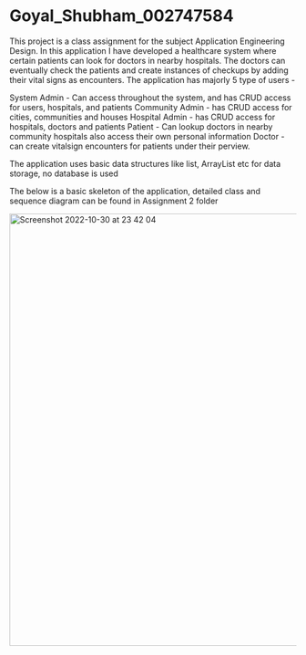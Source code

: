 # Goyal_Shubham_002747584

This project is a class assignment for the subject Application Engineering Design. In this application I have developed a healthcare system where certain patients can look for doctors in nearby hospitals. The doctors can eventually check the patients and create instances of checkups by adding their vital signs as encounters. 
The application has majorly 5 type of users - 

System Admin - Can access throughout the system, and has CRUD access for users, hospitals, and patients
Community Admin - has CRUD access for cities, communities and houses
Hospital Admin - has CRUD access for hospitals, doctors and patients
Patient - Can lookup doctors in nearby community hospitals also access their own personal information
Doctor - can create vitalsign encounters for patients under their perview.

The application uses basic data structures like list, ArrayList etc for data storage, no database is used

The below is a basic skeleton of the application, detailed class and sequence diagram can be found in Assignment 2 folder

<img width="758" alt="Screenshot 2022-10-30 at 23 42 04" src="https://user-images.githubusercontent.com/37290672/198926559-c575f372-b2f0-42ac-a9f2-92fb31da5291.png">

